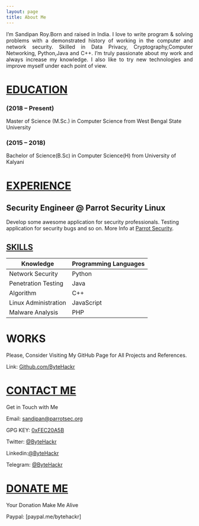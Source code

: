 ```yaml
---
layout: page
title: About Me
---
```


<p style='text-align: justify;'> I’m Sandipan Roy.Born and raised in India. I love to write program & solving problems with a demonstrated history of working in the computer and network security. Skilled in Data Privacy, Cryptography,Computer Networking, Python,Java and C++. I’m truly passionate about my work and always increase my knowledge. I also like to try new technologies and improve myself under each point of view.</p>


# <ins> EDUCATION </ins>

### (2018 – Present)

Master of Science (M.Sc.) in Computer Science from West Bengal State University

### (2015 – 2018)

Bachelor of Science(B.Sc) in Computer Science(H) from University of Kalyani

# <ins> EXPERIENCE </ins>

## Security Engineer @ Parrot Security Linux
Develop some awesome application for security professionals.
Testing application for security bugs and so on.
More Info at [Parrot Security](https://parrotsec.org/).

## <ins> SKILLS </ins>

| Knowledge | Programming Languages |
| ------ | ----------- |
| Network Security   | Python |
| Penetration Testing | Java |
| Algorithm    | C++ |
| Linux Administration    | JavaScript |
| Malware Analysis    | PHP |


# WORKS
Please, Consider Visiting My GitHub Page for All Projects and References.

Link: [Github.com/ByteHackr](https://Github.com/ByteHackr)
    
# <ins> CONTACT ME </ins>
Get in Touch with Me

Email: [sandipan@parrotsec.org](mailto:sandipan@parrotsec.org)

GPG KEY: [0xFEC20A5B](https://raw.githubusercontent.com/ByteHackr/ByteHackr.github.io/master/gpg/Public_ParrotSec.key)

Twitter: [@ByteHackr](https://twitter.com/bytehackr)

Linkedin:[@ByteHackr](https://www.linkedin.com/in/bytehackr/)

Telegram: [@ByteHackr](https://t.me/bytehackr)

# <ins> DONATE ME </ins>

Your Donation Make Me Alive

Paypal: [paypal.me/bytehackr]


